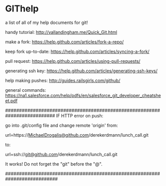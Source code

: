 # GIThelp
a list of all of my help documents for git!

handy tutorial:        http://vallandingham.me/Quick_Git.html

make a fork:           https://help.github.com/articles/fork-a-repo/

keep fork up-to-date:  https://help.github.com/articles/syncing-a-fork/

pull request:          https://help.github.com/articles/using-pull-requests/

generating ssh key:    https://help.github.com/articles/generating-ssh-keys/

help making pushes:    http://guides.railsgirls.com/github/

general commands:      https://na1.salesforce.com/help/pdfs/en/salesforce_git_developer_cheatsheet.pdf

##########################################################################
IF HTTP error on push:

go into .git/config file and change remote 'origin' from:

url=https://MichaelDrogalis@github.com/derekerdmann/lunch_call.git 

to:

url=ssh://git@github.com/derekerdmann/lunch_call.git

It works!
Do not forget the "git" before the "@".

###########################################################################

